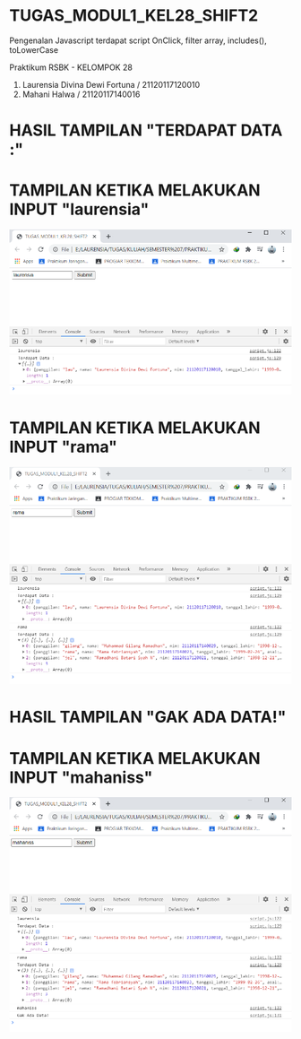 # TUGAS_MODUL1_KEL28_SHIFT2
Pengenalan Javascript terdapat script OnClick, filter array, includes(), toLowerCase

Praktikum RSBK - KELOMPOK 28
1. Laurensia Divina Dewi Fortuna / 21120117120010
2. Mahani Halwa / 21120117140016

# HASIL TAMPILAN "TERDAPAT DATA :"
# TAMPILAN KETIKA MELAKUKAN INPUT "laurensia"
![Gambar1](https://github.com/laurensiaddf/TUGAS_MODUL1_KEL28_SHIFT2/blob/main/Tampilan%20Terdapat%20Data%201_TUGAS_MODUL1_KEL28_SHIFT2.PNG)
# TAMPILAN KETIKA MELAKUKAN INPUT "rama"
![Gambar2](https://github.com/laurensiaddf/TUGAS_MODUL1_KEL28_SHIFT2/blob/main/Tampilan%20Terdapat%20Data%202_TUGAS_MODUL1_KEL28_SHIFT2.PNG)

# HASIL TAMPILAN "GAK ADA DATA!"
# TAMPILAN KETIKA MELAKUKAN INPUT "mahaniss"
![Gambar4](https://github.com/laurensiaddf/TUGAS_MODUL1_KEL28_SHIFT2/blob/main/Tampilan%20Gak%20Ada%20Data!_TUGAS_MODUL1_KEL28_SHIFT2.PNG)
